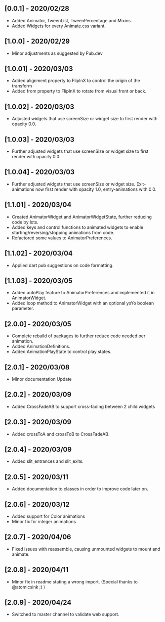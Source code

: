 ## [0.0.1] - 2020/02/28

* Added Animator, TweenList, TweenPercentage and Mixins.
* Added Widgets for every Animate.css variant.

## [1.0.0] - 2020/02/29

* Minor adjustments as suggested by Pub.dev

## [1.0.01] - 2020/03/03

* Added alignment property to FlipInX to control the origin of the transform
* Added from property to FlipInX to rotate from visual front or back.

## [1.0.02] - 2020/03/03

* Adjusted widgets that use screenSize or widget size to first render with opacity 0.0.

## [1.0.03] - 2020/03/03

* Further adjusted widgets that use screenSize or widget size to first render with opacity 0.0.

## [1.0.04] - 2020/03/03

* Further adjusted widgets that use screenSize or widget size. Exit-animations now first render with opacity 1.0, entry-animations with 0.0.

## [1.1.01] - 2020/03/04

* Created AnimatorWidget and AnimatorWidgetState, further reducing code by lots.
* Added keys and control functions to animated widgets to enable starting/reversing/stopping animations from code.
* Refactored some values to AnimatorPreferences.

## [1.1.02] - 2020/03/04

* Applied dart pub suggestions on code formatting.

## [1.1.03] - 2020/03/05

* Added autoPlay feature to AnimatorPreferences and implemented it in AnimatorWidget.
* Added loop method to AnimatorWidget with an optional yoYo boolean parameter.

## [2.0.0] - 2020/03/05

* Complete rebuild of packages to further reduce code needed per animation.
* Added AnimationDefinitions.
* Added AnimationPlayState to control play states.

## [2.0.1] - 2020/03/08

* Minor documentation Update

## [2.0.2] - 2020/03/09

* Added CrossFadeAB to support cross-fading between 2 child widgets

## [2.0.3] - 2020/03/09

* Added crossToA and crossToB to CrossFadeAB.

## [2.0.4] - 2020/03/09

* Added slit_entrances and slit_exits.

## [2.0.5] - 2020/03/11

* Added documentation to classes in order to improve code later on.

## [2.0.6] - 2020/03/12

* Added support for Color animations
* Minor fix for integer animations

## [2.0.7] - 2020/04/06

* Fixed issues with reassemble, causing unmounted widgets to mount and animate.

## [2.0.8] - 2020/04/11

* Minor fix in readme stating a wrong import. (Special thanks to @atomicsink ;) )

## [2.0.9] - 2020/04/24

* Switched to master channel to validate web support.